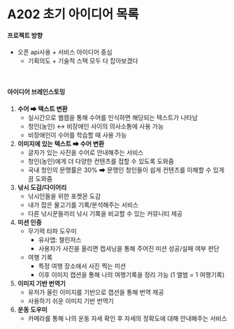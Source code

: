 # A202 초기 아이디어 목록

#### 프로젝트 방향

- 오픈 api사용 + 서비스 아이디어 중심
  - 기획의도 + 기술적 스택 모두 다 잡아보겠다

<br>

#### 아이디어 브레인스토밍

1. **수어 ➡ 텍스트 변환**
   - 실시간으로 웹캠을 통해 수어를 인식하면 해당되는 텍스트가 나타남
   - 청인(농인) ↔ 비장애인 사이의 의사소통에 사용 가능
   - 비장애인이 수어를 학습할 때 사용 가능
2. **이미지에 있는 텍스트 ➡ 수어 변환**
   - 글자가 있는 사진을 수어로 안내해주는 서비스
   - 청인(농인)에게 더 다양한 컨텐츠를 접할 수 있도록 도와줌
   - 국내 청인의 문맹률은 30% ➡ 문맹인 청인들이 쉽게 컨텐츠를 이해할 수 있게끔 도와줌
3. **낚시 도감/다이어리**
   - 낚시인들을 위한 포켓몬 도감
   - 내가 잡은 물고기를 기록/분석해주는 서비스
   - 다른 낚시꾼들끼리 낚시 기록을 비교할 수 있는 커뮤니티 제공
4. **미션 인증**
   - 무기력 타파 도우미
     - 유사앱: 챌린저스
     - 사용자가 사진을 올리면 캡셔닝을 통해 주어진 미션 성공/실패 여부 판단
   - 여행 기록
     - 특정 여행 장소에서 사진 찍는 미션
     - 이후 이미지 캡션을 통해 나의 여행기록을 정리 가능 (1 앨범 = 1 여행기록)
5. **이미지 기반 번역기**
   - 유저가 올린 이미지를 기반으로 캡션을 통해 번역 제공
   - 사용하기 쉬운 이미지 기반 번역기
6. **운동 도우미**
   - 카메라를 통해 나의 운동 자세 확인 후 자세의 정확도에 대해 안내해주는 서비스